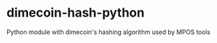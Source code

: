dimecoin-hash-python
=====================

Python module with dimecoin's hashing algorithm used by MPOS tools

